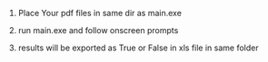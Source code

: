 1. Place Your pdf files in same dir as main.exe

2. run main.exe and follow onscreen prompts

3. results will be exported as True or False in xls file in same folder

